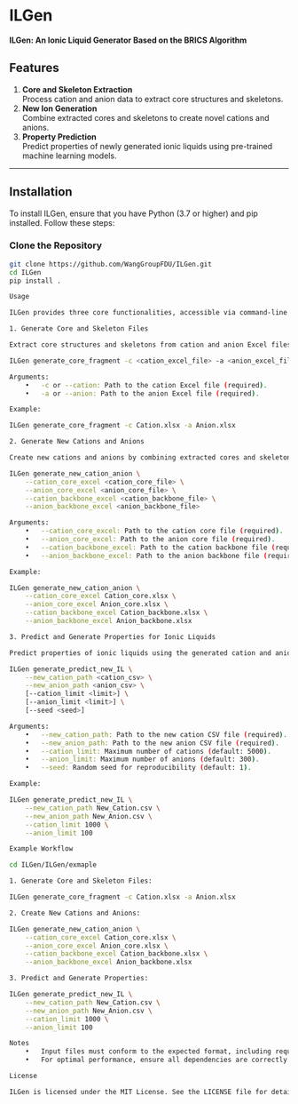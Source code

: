 # ILGen

**ILGen: An Ionic Liquid Generator Based on the BRICS Algorithm**

## Features

1. **Core and Skeleton Extraction**  
   Process cation and anion data to extract core structures and skeletons.  
2. **New Ion Generation**  
   Combine extracted cores and skeletons to create novel cations and anions.  
3. **Property Prediction**  
   Predict properties of newly generated ionic liquids using pre-trained machine learning models.

---

## Installation

To install ILGen, ensure that you have Python (3.7 or higher) and pip installed. Follow these steps:

### Clone the Repository

```bash
git clone https://github.com/WangGroupFDU/ILGen.git
cd ILGen
pip install .

Usage

ILGen provides three core functionalities, accessible via command-line subcommands. Below are the detailed instructions for each subcommand.

1. Generate Core and Skeleton Files

Extract core structures and skeletons from cation and anion Excel files. Input files must include columns labeled SMILES and Name.

ILGen generate_core_fragment -c <cation_excel_file> -a <anion_excel_file>

Arguments:
	•	-c or --cation: Path to the cation Excel file (required).
	•	-a or --anion: Path to the anion Excel file (required).

Example:

ILGen generate_core_fragment -c Cation.xlsx -a Anion.xlsx

2. Generate New Cations and Anions

Create new cations and anions by combining extracted cores and skeletons.

ILGen generate_new_cation_anion \
    --cation_core_excel <cation_core_file> \
    --anion_core_excel <anion_core_file> \
    --cation_backbone_excel <cation_backbone_file> \
    --anion_backbone_excel <anion_backbone_file>

Arguments:
	•	--cation_core_excel: Path to the cation core file (required).
	•	--anion_core_excel: Path to the anion core file (required).
	•	--cation_backbone_excel: Path to the cation backbone file (required).
	•	--anion_backbone_excel: Path to the anion backbone file (required).

Example:

ILGen generate_new_cation_anion \
    --cation_core_excel Cation_core.xlsx \
    --anion_core_excel Anion_core.xlsx \
    --cation_backbone_excel Cation_backbone.xlsx \
    --anion_backbone_excel Anion_backbone.xlsx

3. Predict and Generate Properties for Ionic Liquids

Predict properties of ionic liquids using the generated cation and anion CSV files.

ILGen generate_predict_new_IL \
    --new_cation_path <cation_csv> \
    --new_anion_path <anion_csv> \
    [--cation_limit <limit>] \
    [--anion_limit <limit>] \
    [--seed <seed>]

Arguments:
	•	--new_cation_path: Path to the new cation CSV file (required).
	•	--new_anion_path: Path to the new anion CSV file (required).
	•	--cation_limit: Maximum number of cations (default: 5000).
	•	--anion_limit: Maximum number of anions (default: 300).
	•	--seed: Random seed for reproducibility (default: 1).

Example:

ILGen generate_predict_new_IL \
    --new_cation_path New_Cation.csv \
    --new_anion_path New_Anion.csv \
    --cation_limit 1000 \
    --anion_limit 100

Example Workflow

cd ILGen/ILGen/exmaple

1. Generate Core and Skeleton Files:

ILGen generate_core_fragment -c Cation.xlsx -a Anion.xlsx

2. Create New Cations and Anions:

ILGen generate_new_cation_anion \
    --cation_core_excel Cation_core.xlsx \
    --anion_core_excel Anion_core.xlsx \
    --cation_backbone_excel Cation_backbone.xlsx \
    --anion_backbone_excel Anion_backbone.xlsx

3. Predict and Generate Properties:

ILGen generate_predict_new_IL \
    --new_cation_path New_Cation.csv \
    --new_anion_path New_Anion.csv \
    --cation_limit 1000 \
    --anion_limit 100

Notes
	•	Input files must conform to the expected format, including required columns such as SMILES and Name.
	•	For optimal performance, ensure all dependencies are correctly installed.

License

ILGen is licensed under the MIT License. See the LICENSE file for details.

